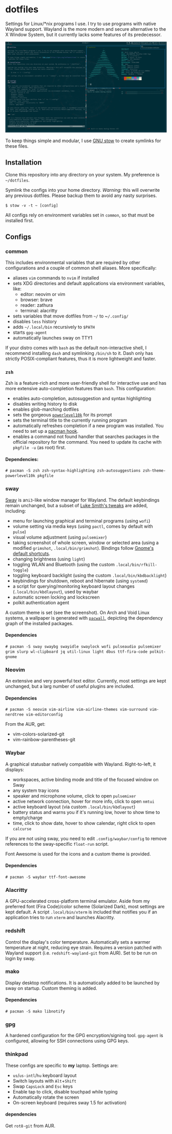# dotfiles

Settings for Linux/\*nix programs I use. I try to use programs with native Wayland support. Wayland is the more modern and secure alternative to the X Window System, but it currently lacks some features of its predecessor.

![screenshot](screenshot.png)

To keep things simple and modular, I use [GNU stow](https://gnu.org/software/stow) to create symlinks for these files.

## Installation
Clone this repository into any directory on your system. My preference is `~/dotfiles`.

Symlink the configs into your home directory. *Warning:* this will overwrite any previous dotfiles. Please backup them to avoid any nasty surprises.

    $ stow -v -t ~ [config]

All configs rely on environment variables set in ``common``, so that must be installed first.

## Configs
### common

This includes environmental variables that are required by other configurations and a couple of common shell aliases. More specifically:
- aliases `vim` commands to `nvim` if installed
- sets XDG directories and default applications via environment variables, like:
  - editor: neovim or vim
  - browser: brave
  - reader: zathura
  - terminal: alacritty
- sets variables that move dotfiles from `~/` to ~`/.config/`
- disables `less` history
- adds `~/.local/bin` recursively to `$PATH`
- starts `gpg-agent`
- automatically launches sway on TTY1

If your distro comes with `bash` as the default non-interactive shell, I recommend installing `dash` and symlinking `/bin/sh` to it. Dash only has strictly POSIX-compliant features, thus it is more lightweight and faster.

### `zsh`

Zsh is a feature-rich and more user-friendly shell for interactive use and has more extensive auto-completion features than `bash`. This configuration:
- enables auto-completion, autosuggestion and syntax highlighting
- disables writing history to disk
- enables glob-marching dotfiles
- sets the gorgeous [`powerlevel10k`](https://github.com/romkatv/powerlevel10k) for its prompt
- sets the terminal title to the currently running program
- automatically refreshes completion if a new program was installed. You need to set up a [pacman hook](https://wiki.archlinux.org/index.php/zsh#On-demand_rehash).
- enables a command not found handler that searches packages in the official repository for the command. You need to update its cache with `pkgfile -u` (as root) first.

#### Dependencies:
    # pacman -S zsh zsh-syntax-highlighting zsh-autosuggestions zsh-theme-powerlevel10k pkgfile

### sway

[Sway](https://github.com/swaywm/sway) is an`i3`-like window manager for Wayland. The default keybindings remain unchanged, but a subset of [Luke Smith's tweaks](https://github.com/LukeSmithXyz/voidrice/) are added, including:
- menu for launching graphical and terminal programs (using `wofi`)
- volume setting via media keys (using `pactl`, comes by default with `pulse`)
- visual volume adjustment (using `pulsemixer`)
- taking screenshot of whole screen, window or selected area (using a modified `grimshot`, `.local/bin/grimshot`). Bindings follow [Gnome's default shortcuts](https://help.gnome.org/users/gnome-help/stable/screen-shot-record.html.en).
- changing brightness (using `light`)
- toggling WLAN and Bluetooth (using the custom `.local/bin/rfkill-toggle`)
- toggling keyboard backlight (using the custom `.local/bin/kbdbacklight`)
- keybindings for shutdown, reboot and hibernate (using `systemd`)
- a script for querying/monitoring keyboard layout changes (`.local/bin/kbdlayout`), used by waybar
- automatic screen locking and lockscreen
- polkit authentication agent

A custom theme is set (see the screenshot). On Arch and Void Linux systems, a wallpaper is generated with [`pacwall`](https://github.com/Kharacternyk/pacwall), depicting the dependency graph of the installed packages.

#### Dependencies
    # pacman -S sway swaybg swayidle swaylock wofi pulseaudio pulsemixer grim slurp wl-clipboard jq util-linux light dbus ttf-fira-code polkit-gnome

### Neovim

An extensive and very powerful text editor. Currently, most settings are kept unchanged, but a larg number of useful plugins are included.

#### Dependencies

    # pacman -S neovim vim-airline vim-airline-themes vim-surround vim-nerdtree vim-editorconfig

From the AUR, get:
- vim-colors-solarized-git
- vim-rainbow-parentheses-git

### Waybar

A graphical statusbar natively compatible with Wayland. Right-to-left, it displays:
- workspaces, active binding mode and title of the focused window on Sway
- any system tray icons
- speaker and microphone volume, click to open `pulsemixer`
- active network connection, hover for more info, click to open `nmtui`
- active keyboard layout (via  custom `.local/bin/kbdlayout`)
- battery status and warns you if it's running low, hover to show time to empty/charge
- time, click to show date, hover to show calendar, right click to open `calcurse`

If you are not using sway, you need to edit `.config/waybar/config` to remove references to the sway-specific `float-run` script.

Font Awesome is used for the icons and a custom theme is provided.

#### Dependencies
    # pacman -S waybar ttf-font-awesome

### Alacritty

A GPU-accelerated cross-platform terminal emulator. Aside from my preferred font (Fira Code)/color scheme (Solarized Dark), most settings are kept default. A script `.local/bin/xterm` is included that notifies you if an application tries to run `xterm` and launches Alacritty.

### redshift

Control the display's color temperature. Automatically sets a warmer temperature at night, reducing eye strain. Requires a version patched with Wayland support (i.e. `redshift-wayland-git` from AUR). Set to be run on login by sway.

### mako

Display desktop notifications. It is automatically added to be launched by sway on startup. Custom theming is added.

#### Dependencies

    # pacman -S mako libnotify

### gpg

A hardened configuration for the GPG encryption/signing tool. `gpg-agent` is configured, allowing for SSH connections using GPG keys.

### thinkpad

These configs are specific to **my** laptop. Settings are:
- `us`/`us-intl`/`hu` keyboard layout
- Switch layouts with `Alt`+`Shift`
- Swap `CapsLock` and `Esc` keys
- Enable tap to click, disable touchpad while typing
- Automatically rotate the screen
- On-screen keyboard (requires sway 1.5 for activation)

#### dependencies
Get `rot8-git` from AUR.
